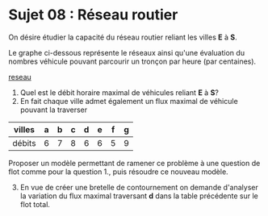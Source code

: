 # Sujet 08 : Réseau routier

On désire étudier la capacité du réseau routier reliant les villes **E** à **S**.

Le graphe ci-dessous représente le réseaux ainsi qu'une évaluation du nombres véhicule pouvant parcourir un tronçon par heure (par centaines).

[reseau](reseau.svg)

1. Quel est le débit horaire maximal de véhicules reliant **E** à **S**?
2. En fait chaque ville admet également un flux maximal de véhicule pouvant la traverser

| villes | a | b | c | d | e | f | g |
|--------|---|---|---|---|---|---|---|
| débits | 6 | 7 | 8 | 6 | 6 | 5 | 9 |

Proposer un modèle permettant de ramener ce problème à une question de flot comme pour la question 1., puis résoudre ce nouveau modèle.

3. En vue de créer une bretelle de contournement on demande d'analyser la variation du flux maximal traversant **d** dans la table précédente sur le flot total.

